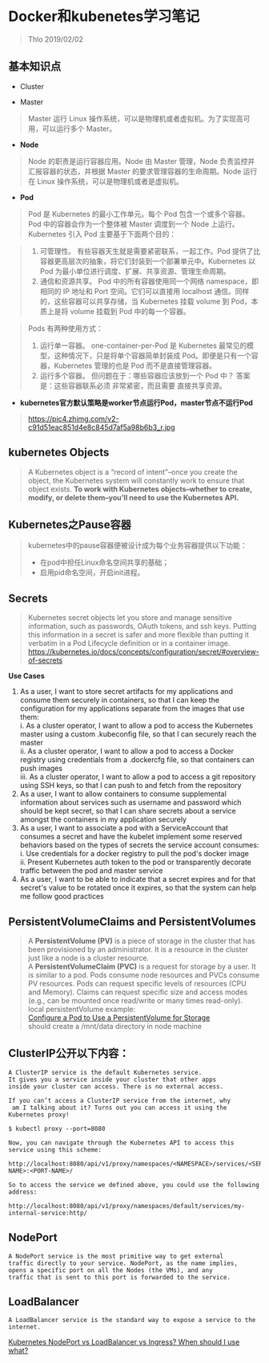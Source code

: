 # Docker和kubenetes学习笔记

> Thlo 2019/02/02

## 基本知识点

+ Cluster

+ Master

> Master 运行 Linux 操作系统，可以是物理机或者虚拟机。为了实现高可用，可以运行多个 Master。

+ **Node**

> Node 的职责是运行容器应用。Node 由 Master 管理，Node 负责监控并汇报容器的状态，并根据 Master 的要求管理容器的生命周期。Node 运行在 Linux 操作系统，可以是物理机或者是虚拟机。

+ **Pod**

>Pod 是 Kubernetes 的最小工作单元。每个 Pod 包含一个或多个容器。Pod 中的容器会作为一个整体被 Master 调度到一个 Node 上运行。
Kubernetes 引入 Pod 主要基于下面两个目的：

>1. 可管理性。
有些容器天生就是需要紧密联系，一起工作。Pod 提供了比容器更高层次的抽象，将它们封装到一个部署单元中。Kubernetes 以 Pod 为最小单位进行调度、扩展、共享资源、管理生命周期。
>2. 通信和资源共享。
Pod 中的所有容器使用同一个网络 namespace，即相同的 IP 地址和 Port 空间。它们可以直接用 localhost 通信。同样的，这些容器可以共享存储，当 Kubernetes 挂载 volume 到 Pod，本质上是将 volume 挂载到 Pod 中的每一个容器。

>Pods 有两种使用方式：
>1. 运行单一容器。
one-container-per-Pod 是 Kubernetes 最常见的模型，这种情况下，只是将单个容器简单封装成 Pod。即便是只有一个容器，Kubernetes 管理的也是 Pod 而不是直接管理容器。
>2. 运行多个容器。
但问题在于：哪些容器应该放到一个 Pod 中？ 
答案是：这些容器联系必须 非常紧密，而且需要 直接共享资源。

+ **kubernetes官方默认策略是worker节点运行Pod，master节点不运行Pod**

><https://pic4.zhimg.com/v2-c91d51eac851d4e8c845d7af5a98b6b3_r.jpg>

## kubernetes Objects

>A Kubernetes object is a “record of intent”–once you create the object, the Kubernetes system will constantly work to ensure that object exists.
**To work with Kubernetes objects–whether to create, modify, or delete them–you’ll need to use the Kubernetes API.**

## Kubernetes之Pause容器

>kubernetes中的pause容器便被设计成为每个业务容器提供以下功能：
>+ 在pod中担任Linux命名空间共享的基础；
>+ 启用pid命名空间，开启init进程。

## Secrets
>Kubernetes secret objects let you store and manage sensitive information, such as passwords, OAuth tokens, and ssh keys. Putting this information in a secret is safer and more flexible than putting it verbatim in a Pod Lifecycle definition or in a container image.
<https://kubernetes.io/docs/concepts/configuration/secret/#overview-of-secrets>

**Use Cases**

1. As a user, I want to store secret artifacts for my applications and consume them securely in containers, so that I can keep the configuration for my applications separate from the images that use them:        
  i. As a cluster operator, I want to allow a pod to access the Kubernetes master using a custom .kubeconfig file, so that I can securely reach the master      
ii. As a cluster operator, I want to allow a pod to access a Docker registry using credentials from a .dockercfg file, so that containers can push images       
iii. As a cluster operator, I want to allow a pod to access a git repository using SSH keys, so that I can push to and fetch from the repository        
2. As a user, I want to allow containers to consume supplemental information about services such as username and password which should be kept secret, so that I can share secrets about a service amongst the containers in my application securely        
3. As a user, I want to associate a pod with a ServiceAccount that consumes a secret and have the kubelet implement some reserved behaviors based on the types of secrets the service account consumes:     
i. Use credentials for a docker registry to pull the pod's docker image     
ii. Present Kubernetes auth token to the pod or transparently decorate traffic between the pod and master service       
4. As a user, I want to be able to indicate that a secret expires and for that secret's value to be rotated once it expires, so that the system can help me follow good practices

## PersistentVolumeClaims and PersistentVolumes
>A **PersistentVolume (PV)** is a piece of storage in the cluster that has been provisioned by an administrator. It is a resource in the cluster just like a node is a cluster resource.        
A **PersistentVolumeClaim (PVC)** is a request for storage by a user. It is similar to a pod. Pods consume node resources and PVCs consume PV resources. Pods can request specific levels of resources (CPU and Memory). Claims can request specific size and access modes (e.g., can be mounted once read/write or many times read-only).              
local persistentVolume example:     
[Configure a Pod to Use a PersistentVolume for Storage](https://kubernetes.io/docs/tasks/configure-pod-container/configure-persistent-volume-storage/)  
should create a /mnt/data directory in node machine

## ClusterIP公开以下内容：
    A ClusterIP service is the default Kubernetes service.   
    It gives you a service inside your cluster that other apps  
    inside your cluster can access. There is no external access.

    If you can’t access a ClusterIP service from the internet, why  
     am I talking about it? Turns out you can access it using the Kubernetes proxy!

    $ kubectl proxy --port=8080

    Now, you can navigate through the Kubernetes API to access this service using this scheme:

    http://localhost:8080/api/v1/proxy/namespaces/<NAMESPACE>/services/<SERVICE-NAME>:<PORT-NAME>/

    So to access the service we defined above, you could use the following address:

    http://localhost:8080/api/v1/proxy/namespaces/default/services/my-internal-service:http/

## NodePort
    A NodePort service is the most primitive way to get external    
    traffic directly to your service. NodePort, as the name implies,   
    opens a specific port on all the Nodes (the VMs), and any    
    traffic that is sent to this port is forwarded to the service.

## LoadBalancer
    A LoadBalancer service is the standard way to expose a service to the internet. 

[Kubernetes NodePort vs LoadBalancer vs Ingress? When should I use what?](https://medium.com/google-cloud/kubernetes-nodeport-vs-loadbalancer-vs-ingress-when-should-i-use-what-922f010849e0)